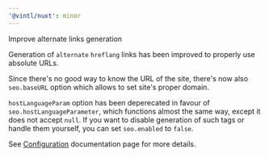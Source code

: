 ```yaml
---
'@vintl/nuxt': minor
---
```


Improve alternate links generation

Generation of `alternate` `hreflang` links has been improved to properly use absolute URLs.

Since there's no good way to know the URL of the site, there's now also `seo.baseURL` option which allows to set site's proper domain.

`hostLanguageParam` option has been deperecated in favour of `seo.hostLanguageParameter`, which functions almost the same way, except it does not accept `null`. If you want to disable generation of such tags or handle them yourself, you can set `seo.enabled` to `false`.

See [Configuration](https://vintl-nuxt.netlify.app/introduction/configuration#seooptions) documentation page for more details.
